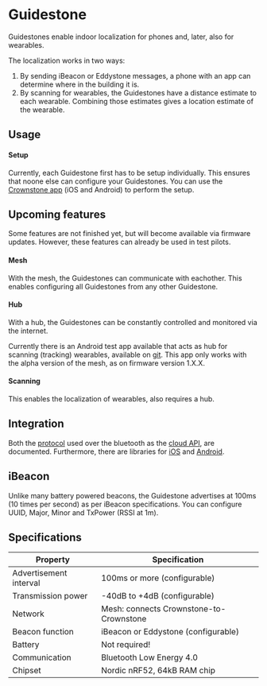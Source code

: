 
# Guidestone

Guidestones enable indoor localization for phones and, later, also for wearables. 

The localization works in two ways:

1. By sending iBeacon or Eddystone messages, a phone with an app can determine where in the building it is.
2. By scanning for wearables, the Guidestones have a distance estimate to each wearable. Combining those estimates gives a location estimate of the wearable.


## Usage

#### Setup

Currently, each Guidestone first has to be setup individually. This ensures that noone else can configure your Guidestones. You can use the [Crownstone app](https://crownstone.rocks/app/) (iOS and Android) to perform the setup.


## Upcoming features
Some features are not finished yet, but will become available via firmware updates.
However, these features can already be used in test pilots.

#### Mesh
With the mesh, the Guidestones can communicate with eachother. This enables configuring all Guidestones from any other Guidestone.

#### Hub
With a hub, the Guidestones can be constantly controlled and monitored via the internet.

Currently there is an Android test app available that acts as hub for scanning (tracking) wearables, available on [git](https://github.com/crownstone/mesh-scan-sync-android). This app only works with the alpha version of the mesh, as on firmware version 1.X.X.

#### Scanning
This enables the localization of wearables, also requires a hub.


## Integration

Both the [protocol](https://github.com/crownstone/bluenet/blob/master/docs/PROTOCOL.md) used over the bluetooth as the [cloud API](REST_API.md), are documented.
Furthermore, there are libraries for [iOS](https://github.com/crownstone/bluenet-lib-ios) and [Android](https://github.com/crownstone/bluenet-lib-android).

## iBeacon

Unlike many battery powered beacons, the Guidestone advertises at 100ms (10 times per second) as per iBeacon specifications.
You can configure UUID, Major, Minor and TxPower (RSSI at 1m).


## Specifications

| Property               | Specification |
| ---------------------- | -------------- |
| Advertisement interval | 100ms or more (configurable) |
| Transmission power     | -40dB to +4dB (configurable) |
| Network                | Mesh: connects Crownstone-to-Crownstone |
| Beacon function        | iBeacon or Eddystone (configurable) |
| Battery                | Not required! |
| Communication          | Bluetooth Low Energy 4.0 |
| Chipset                | Nordic nRF52, 64kB RAM chip |
